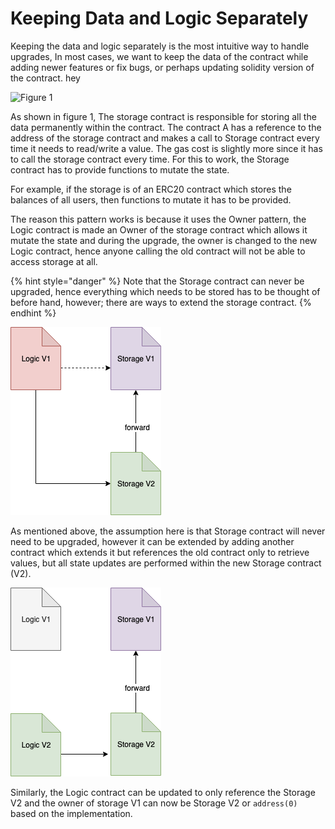 # Keeping Data and Logic Separately

Keeping the data and logic separately is the most intuitive way to handle upgrades, In most cases, we want to keep the data of the contract while adding newer features or fix bugs, or perhaps updating solidity version of the contract. hey



![Figure 1](https://lh3.googleusercontent.com/fYMV5pBZ-HKSomPbcpIJxXi2NTbeMapX2CNZZh83FAlO2A4MzSJwr6NKnPXPr7_bjFtxcWOlS49XYRiMRk6bQlc0ag7NiJeYc3NTcJJqhlVGFpZtE5zQmpqs1ebbtUhIpBRW_KreFQ)

As shown in figure 1, The storage contract is responsible for storing all the data permanently within the contract. The contract A has a reference to the address of the storage contract and makes a call to Storage contract every time it needs to read/write a value. The gas cost is slightly more since it has to call the storage contract every time. For this to work, the Storage contract has to provide functions to mutate the state. 

For example, if the storage is of an ERC20 contract which stores the balances of all users, then functions to mutate it has to be provided.

The reason this pattern works is because it uses the Owner pattern, the Logic contract is made an Owner of the storage contract which allows it mutate the state and during the upgrade, the owner is changed to the new Logic contract, hence anyone calling the old contract will not be able to access storage at all.

{% hint style="danger" %}
Note that the Storage contract can never be upgraded, hence everything which needs to be stored has to be thought of before hand, however; there are ways to extend the storage contract.
{% endhint %}

![Figure 2](.gitbook/assets/image.png)

As mentioned above, the assumption here is that Storage contract will never need to be upgraded, however it can be extended by adding another contract which extends it but references the old contract only to retrieve values, but all state updates are performed within the new Storage contract \(V2\).



![Figure 3](.gitbook/assets/image%20%281%29.png)

Similarly, the Logic contract can be updated to only reference the Storage V2 and the owner of storage V1 can now be Storage V2 or `address(0)` based on the implementation.

